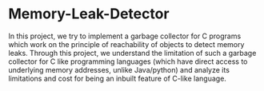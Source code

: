 # Memory-Leak-Detector
In this project, we try to implement a garbage collector for C programs which work on the principle of reachability of objects to detect memory leaks. Through this project, we understand the limitation of such a garbage collector for C like programming languages (which have direct access to underlying memory addresses, unlike Java/python) and analyze its limitations and cost for being an inbuilt feature of C-like language.
